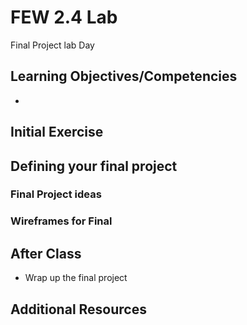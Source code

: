 # FEW 2.4 Lab

Final Project lab Day

## Learning Objectives/Competencies

- 

## Initial Exercise



## Defining your final project



### Final Project ideas



### Wireframes for Final


## After Class

- Wrap up the final project

## Additional Resources
